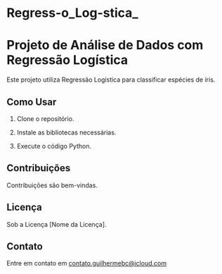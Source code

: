 # Regress-o_Log-stica_

# Projeto de Análise de Dados com Regressão Logística

Este projeto utiliza Regressão Logística para classificar espécies de íris.

## Como Usar

1. Clone o repositório.

2. Instale as bibliotecas necessárias.

3. Execute o código Python.

## Contribuições

Contribuições são bem-vindas.

## Licença

Sob a Licença [Nome da Licença].

## Contato

Entre em contato em contato.guilhermebc@icloud.com
